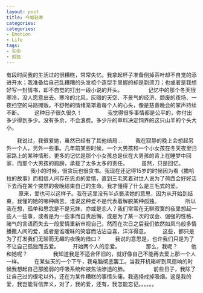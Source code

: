 ```yaml
---
layout: post
title: 今城轻寒
categories:
categories:
- Emotion
- Life
tags:
- 生命
- 孤独
---
```



有段时间我的生活过的很糟糕，常常失忆。我拿起杯子准备倒掉茶叶却不自觉的添进开水；我准备给自己乱糟糟的头发梳个造型手里握的却是剃须刀；也或者是我想好写一封情书，却不自觉的打出一段小说的开头。 
　　 
　　 记忆中的那个冬天很寒冷，没人愿意出去。寒冷的北风，灰暗的天空、不景气的经济、颓废的夜场、一夜扫空的马路摊贩。不舒畅的情绪笼罩着每个人的心头，像是慈善晚会的掌声持续不断。 
　　这种日子很久很久！ 
　　 
　　 我觉得很多事情都是公平的，你付出多少得到多少。没有多余，不会浪费。多少斤的草料决定饲养的这只山羊的个头大小。
 
　　我说过，我很爱她，虽然已经有了其他结局...
　　 
我在寂静的晚上会想起另外一个人，另外一些事。几年前某些时候，一个大男孩和一个小女孩在冬天夜里归家路上的某种情形，更多的记忆是那个小女孩总是伏在大男孩的背上在睡梦中回家，而那个大男孩的肩膀，承载了太多太多的责任。 
　　 虽然，只是回忆。 
　　 
　　 我小的时候，很贪玩也很贪书。我现在还记得15岁的时候因为看《撒哈拉的故事》而相信人间存在忠贞的爱情，直到三毛笑着对世人说为了荷西会好好活下去而在某个突然的夜晚结束自己的生命。我才懂得了什么是三毛式的爱。 
　　 原来，爱也可以这样子。我在这里没有半点亵渎她的意思，因为从开始到结束，我懂的她的哪种痛苦。谁说这种爱不是代表着解脱某种孤独。 
　　 
　　 所以我在想，孤单和思念是不是兄妹，亦或是恋人？我们常常在无聊寂寞的夜里想起一些人一些事，或者是为一些事而自责后悔，或是为了某一次的误会、倔强的性格、赌气的言语而失去一段爱情重新审视自己，然而在次日之后我们依然如凤鸟般多情播撒人间的爱，或者是谁暧昧的笑容而沾沾自喜，洋洋得意。 
　　 这些，都只是为了打发我们无聊而无趣的夜晚的借口？ 
　　 我说的意思是，也许我们只是为了不让自己孤独而去爱。 
　　 开始两个人的恋爱。 
　　 
　　 那么，我呢？ 
　　 他和她呢？ 
　　 
　　 我知道我是不适合怀旧的，就好像自己不能再去爱上那一个人一样。 
　　在某些天的一个下午，我电脑彻底罢工。当我开机箱听到风扇响的时候我想起自己那脆弱的呼吸系统和被焦油渗透的肺。 
　　 
　　 前些日子，我除了让自己过的很宅以外，还在为某件糟糕的事情头痛。我选择戒掉吸烟。这是我的爱，我岂能背信弃义，对了，我的爱，还有，我怎能忘记。。。。。。 